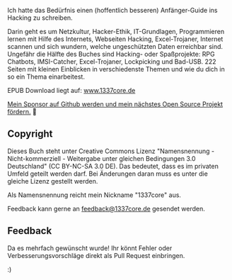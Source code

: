 Ich hatte das Bedürfnis einen (hoffentlich besseren) Anfänger-Guide ins Hacking zu schreiben.

Darin geht es um Netzkultur, Hacker-Ethik, IT-Grundlagen, Programmieren lernen mit Hilfe des Internets, Webseiten Hacking, Excel-Trojaner, Internet scannen und sich wundern, welche ungeschützten Daten erreichbar sind. Ungefähr die Hälfte des Buches sind  Hacking- oder Spaßprojekte: RPG Chatbots, IMSI-Catcher, Excel-Trojaner, Lockpicking und Bad-USB. 222 Seiten mit kleinen Einblicken in verschiedenste Themen und wie du dich in so ein Thema einarbeitest.

EPUB Download liegt auf: www.1337core.de

[Mein Sponsor auf Github werden und mein nächstes Open Source Projekt fördern.](https://github.com/sponsors/Leetcore) 🤩

## Copyright
Dieses Buch steht unter Creative Commons Lizenz "Namensnennung - Nicht-kommerziell - Weitergabe unter gleichen Bedingungen 3.0 Deutschland" (CC BY-NC-SA 3.0 DE). Das bedeutet, dass es im privaten Umfeld geteilt werden darf. Bei Änderungen daran muss es unter die gleiche Lizenz gestellt werden.

Als Namensnennung reicht mein Nickname "1337core" aus.

Feedback kann gerne an feedback@1337core.de gesendet werden.

## Feedback

Da es mehrfach gewünscht wurde! Ihr könnt Fehler oder Verbesserungsvorschläge direkt als Pull Request einbringen.

:)
